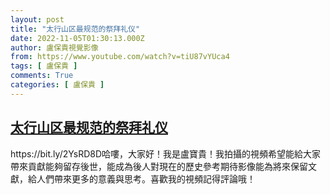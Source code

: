 ```yaml
---
layout: post
title: "太行山区最规范的祭拜礼仪"
date: 2022-11-05T01:30:13.000Z
author: 盧保貴視覺影像
from: https://www.youtube.com/watch?v=tiU87vYUca4
tags: [ 盧保貴 ]
comments: True
categories: [ 盧保貴 ]
---
```

<!--1667611813000-->
[太行山区最规范的祭拜礼仪](https://www.youtube.com/watch?v=tiU87vYUca4)
------

<div>
https://bit.ly/2YsRD8D哈嘍，大家好！我是盧寶貴！我拍攝的視頻希望能給大家帶來貢獻能夠留存後世，能成為後人對現在的歷史參考期待影像能為將來保留文獻，給人們帶來更多的意義與思考。喜歡我的視頻記得評論哦！
</div>
